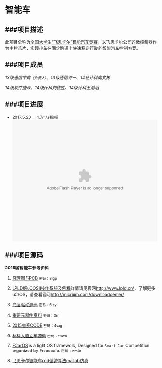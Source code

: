 # 智能车

###项目描述
---
此项目全称为[全国大学生“飞思卡尔”智能汽车竞赛](http://www.smartcar.au.tsinghua.edu.cn/)，以飞思卡尔公司的微控制器作为主控芯片，实现小车在固定跑道上快速稳定行驶的智能汽车控制方案。

###项目成员
---
*13级通信牛鼎<small>（负责人）</small>、13级通信许一、14级计科向文彬*

*14级软件唐琛、14级计科刘德胜、14级计科王滔滔*

###项目进展
---

- 2017.5.20---1.7m/s视频   
<embed src="http://player.youku.com/player.php/sid/XMTU3Njg5NTMxMg==/v.swf" allowFullScreen="true" quality="high" width="480" height="400" align="middle" allowScriptAccess="always" type="application/x-shockwave-flash"></embed>

###项目源码
---
**2015届智能车参考资料**

1. [原理图与PCB](http://pan.baidu.com/s/1DkLNg) <small>密码：8igp</small>

2. [LPLD版uCOSII操作系统及例程](http://www.lpld.cn/?p=97)详情请见官网<http://www.lpld.cn/>，了解更多uC/OS，请查看官网<http://micrium.com/downloadcenter/>

3. [底层驱动源码](http://pan.baidu.com/s/1gdK2iIZ) <small>密码：5izy</small>

4. [重要元器件资料](http://pan.baidu.com/s/1i3sDLOD) <small>密码：3rrj</small>

5. [2015省赛CODE](http://pan.baidu.com/s/1pJH4x0B)
<small>密码：4vag</small>

6. [林科大直立车源码](http://pan.baidu.com/s/1c0JrqPM)
<small>密码：vhw6</small>

7. [FCarOS](http://pan.baidu.com/s/1hqfMSfi) is a light OS framework, Designed for `Smart Car` Competition organized by Freescale.
<small>密码：wm8r</small>

8. [飞思卡尔智能车ccd偱迹算法matlab仿真](https://github.com/nephen/carMatlab)
